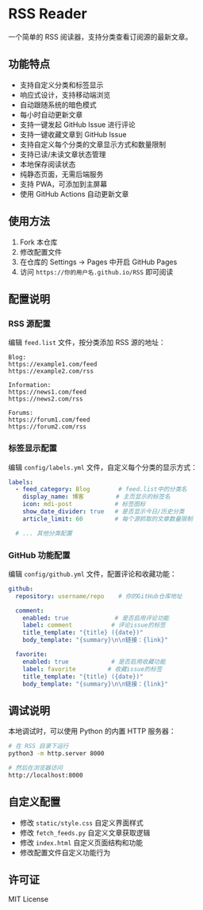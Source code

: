 # RSS Reader

一个简单的 RSS 阅读器，支持分类查看订阅源的最新文章。

## 功能特点

- 支持自定义分类和标签显示
- 响应式设计，支持移动端浏览
- 自动跟随系统的暗色模式
- 每小时自动更新文章
- 支持一键发起 GitHub Issue 进行评论
- 支持一键收藏文章到 GitHub Issue
- 支持自定义每个分类的文章显示方式和数量限制
- 支持已读/未读文章状态管理
- 本地保存阅读状态
- 纯静态页面，无需后端服务
- 支持 PWA，可添加到主屏幕
- 使用 GitHub Actions 自动更新文章

## 使用方法

1. Fork 本仓库
2. 修改配置文件
3. 在仓库的 Settings -> Pages 中开启 GitHub Pages
4. 访问 `https://你的用户名.github.io/RSS` 即可阅读

## 配置说明

### RSS 源配置

编辑 `feed.list` 文件，按分类添加 RSS 源的地址：

```
Blog:
https://example1.com/feed
https://example2.com/rss

Information:
https://news1.com/feed
https://news2.com/rss

Forums:
https://forum1.com/feed
https://forum2.com/rss
```

### 标签显示配置

编辑 `config/labels.yml` 文件，自定义每个分类的显示方式：

```yaml
labels:
  - feed_category: Blog        # feed.list中的分类名
    display_name: 博客         # 主页显示的标签名
    icon: mdi-post            # 标签图标
    show_date_divider: true   # 是否显示今日/历史分类
    article_limit: 60         # 每个源抓取的文章数量限制

  # ... 其他分类配置
```

### GitHub 功能配置

编辑 `config/github.yml` 文件，配置评论和收藏功能：

```yaml
github:
  repository: username/repo    # 你的GitHub仓库地址

  comment:
    enabled: true             # 是否启用评论功能
    label: comment           # 评论issue的标签
    title_template: "{title} ({date})"
    body_template: "{summary}\n\n链接：{link}"

  favorite:
    enabled: true            # 是否启用收藏功能
    label: favorite         # 收藏issue的标签
    title_template: "{title} ({date})"
    body_template: "{summary}\n\n链接：{link}"
```

## 调试说明

本地调试时，可以使用 Python 的内置 HTTP 服务器：

```bash
# 在 RSS 目录下运行
python3 -m http.server 8000

# 然后在浏览器访问
http://localhost:8000
```

## 自定义配置

- 修改 `static/style.css` 自定义界面样式
- 修改 `fetch_feeds.py` 自定义文章获取逻辑
- 修改 `index.html` 自定义页面结构和功能
- 修改配置文件自定义功能行为

## 许可证

MIT License
